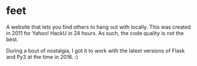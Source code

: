 feet
===

A website that lets you find others to hang out with locally. This was created in 2011 for Yahoo! HackU in 24 hours. As such, the code quality is not the best.

During a bout of nostalgia, I got it to work with the latest versions of Flask and Py3 at the time in 2016. :)

